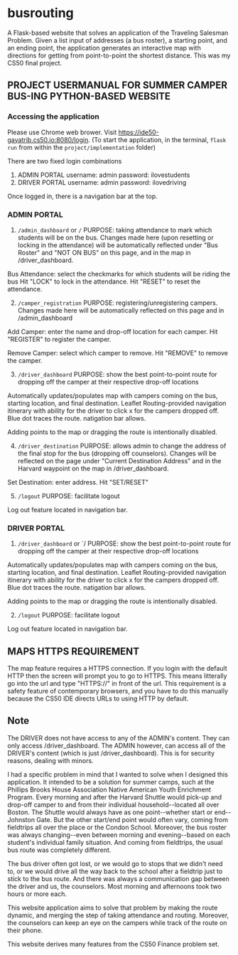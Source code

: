# busrouting

A Flask-based website that solves an application of the Traveling Salesman Problem. Given a list input of addresses (a bus roster), a starting point, and an ending point, the application generates an interactive map with directions for getting from point-to-point the shortest distance. 
This was my CS50 final project.

## PROJECT USERMANUAL FOR SUMMER CAMPER BUS-ING PYTHON-BASED WEBSITE

### Accessing the application 
Please use Chrome web brower.
Visit https://ide50-gayatrib.cs50.io:8080/login.
(To start the application, in the terminal, `flask run` from within the `project/implementation` folder)

There are two fixed login combinations
1) ADMIN PORTAL
username: admin
password: ilovestudents
2) DRIVER PORTAL
username: admin
password: ilovedriving

Once logged in, there is a navigation bar at the top.


### ADMIN PORTAL
1) `/admin_dashboard` or `/`
PURPOSE: taking attendance to mark which students will be on the bus. Changes made here (upon resetting or locking in the attendance) will be automatically reflected under "Bus Roster" and "NOT ON BUS" on this page, and in the map in /driver_dashboard.

Bus Attendance: select the checkmarks for which students will be riding the bus Hit "LOCK" to lock in the attendance.
Hit "RESET" to reset the attendance.


2) `/camper_registration`
PURPOSE: registering/unregistering campers. Changes made here will be automatically reflected on this page and in /admin_dashboard

Add Camper: enter the name and drop-off location for each camper. 
Hit "REGISTER" to register the camper.

Remove Camper: select which camper to remove.
Hit "REMOVE" to remove the camper.


3) `/driver_dashboard`
PURPOSE: show the best point-to-point route for dropping off the camper at their respective drop-off locations

Automatically updates/populates map with campers coming on the bus, starting location, and final destination. Leaflet Routing-provided navigation itinerary with ability for the driver to click x for the campers dropped off. Blue dot traces the route. natigation bar allows.

Adding points to the map or dragging the route is intentionally disabled.


4) `/driver_destination`
PURPOSE: allows admin to change the address of the final stop for the bus (dropping off counselors). Changes will be reflected on the page under "Current Destination Address" and in the Harvard waypoint on the map in /driver_dashboard.

Set Destination: enter address. Hit "SET/RESET"


5) `/logout`
PURPOSE: facilitate logout

Log out feature located in navigation bar.


### DRIVER PORTAL
1) `/driver_dashboard` or `/
PURPOSE: show the best point-to-point route for dropping off the camper at their respective drop-off locations

Automatically updates/populates map with campers coming on the bus, starting location, and final destination. Leaflet Routing-provided navigation itinerary with ability for the driver to click x for the campers dropped off. Blue dot traces the route.
natigation bar allows.

Adding points to the map or dragging the route is intentionally disabled.


2) `/logout`
PURPOSE: facilitate logout

Log out feature located in navigation bar.


## MAPS HTTPS REQUIREMENT
The map feature requires a HTTPS connection. If you login with the default HTTP then the screen will prompt you to go to HTTPS. This means litterally go into the url and type "HTTPS://" in front of the url.
This requirement is a safety feature of contemporary browsers, and you have to do this manually because the CS50 IDE directs URLs to using HTTP by default.

## Note
The DRIVER does not have access to any of the ADMIN's content. They can only access /driver_dashboard.
The ADMIN however, can access all of the DRIVER's content (which is just /driver_dashboard).
This is for security reasons, dealing with minors.

I had a specific problem in mind that I wanted to solve when I designed this application. It intended to be a solution for summer camps, such at the Phillips Brooks House Association Native American Youth Enrichment Program. Every morning and after the Harvard Shuttle would pick-up and drop-off camper to and from their individual household--located all over Boston. The Shuttle would always have as one point--whether start or end--Johnston Gate. But the other start/end point would often vary, coming from fieldtrips all over the place or the Condon School. Moreover, the bus roster was always changing--even between morning and evening--based on each student's individual family situation. And coming from fieldtrips, the usual bus route was completely different.

The bus driver often got lost, or we would go to stops that we didn't need to, or we would drive all the way back to the school after a fieldtrip just to stick to the bus route. And there was always a communication gap between the driver and us, the counselors. Most morning and afternoons took two hours or more each.

This website application aims to solve that problem by making the route dynamic, and merging the step of taking attendance and routing. Moreover, the counselors can keep an eye on the campers while track of the route on their phone.

This website derives many features from the CS50 Finance problem set.
